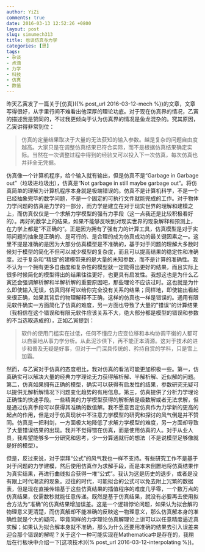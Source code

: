 ```yaml
---
author: YiZi
comments: true
date: 2016-03-13 12:52:26 +0800
layout: post
slug: simumech313
title: 也谈仿真与力学
categories: [思]
tags:
- 杂谈
- 点滴
- 力学
- 科技
- 仿真
- 数值
---
```

昨天乙寅发了一篇关于[仿真]({% post_url 2016-03-12-mech %})的文章，文章写得很好，从字里行间不难看出他深厚的理论功底。对于现在仿真界的情况，乙寅的描述我是赞同的，不过我更倾向于认为仿真界的情况是鱼龙混杂的。究其原因，乙寅讲得非常到位：

<blockquote>仿真的定量结果取决于大量的无法获知的输入参数。越是复杂的问题自由度越高。大家只是在调整仿真结果已符合实际，而不是根据仿真结果确定实际。当然在一次调整过程中得到的经验又可以投入下一次仿真，每次仿真也并非全无凭据。</blockquote>

仿真像一个计算机程序，给个输入就有输出，但是仿真不是“Garbage in Garbage out”（垃圾进垃圾出），仿真是“Not garbage in still maybe garbage out“。将仿真简单的理解为计算机程序本身就是极端错误的。仿真不是计算机科学，不是一个已经抽象完毕的数学问题，不是一个固定的可执行文件就能完成的工作。对于物体力学问题的仿真是力学的一部分，而力学是建立在对于现实世界的理解和建模之上，而仿真仅仅是一个求解力学模型的强有力手段（这一点我还是比较积极看好的）。再好的数学上的结果，如果不能够反映到对现实世界的现象解释和预测上，在力学上都是”不正确的“。正是因为拥有了强有力的计算工具，仿真模型是对于实际问题的抽象是正确的、是可行的、是合理的成为仿真成功的最关键因素之一。这里不提是准确的是因为大部分仿真模型是不准确的，基于对于问题的理解大多数时候对于模型的简化不但可以减少模型的复杂度，而且可以提高结果的稳定性和准确度。过于复杂和“精细”的建模带来的是大量的未知参数，而不是计算的准确性。我不认为一个拥有更多自由度和复杂性的模型就一定能得出更好的结果，而且实际上很多时候简化的模型得出的结果往往更好，也更具有启发性。我想这也是为什么乙寅还会强调解析解和半解析解的重要原因吧，那些理论不应该过时。这也就是为什么即使输入无误，仿真同样可以给你完全没有关系的结果；同样地，即使输出看起来很正确，如果其背后的物理解释不正确，这样的仿真也一样是错误的。通用有限元软件确实一方面简化了仿真的难度，另一方面也导致了大量的”错误“的计算结果（我相信在这个错误和有限元软件应该关系不大，绝大部分都是模型的错误和参数的不当选取造成的），正如乙寅提到：

<blockquote>软件的使用门槛实在过低，任何不懂应力应变位移和本构协调平衡的人都可以自豪地从事力学分析。从此泥沙俱下，再不能正本清源。这对于技术的进步和普及无疑是好事，但对于一门深具传统的、矜持自赏的学科，只是雪上加霜。</blockquote>

然而，与乙寅对于仿真的态度相比，我对仿真的看法可能更加积极一些。第一，仿真确实可以解决大量的经典力学理论无力获得解析解、半解析解、近似解的问题。第二，仿真如果拥有正确的模型，确实可以获得有启发性的结果，参数研究无疑可以提供无解析解情况下问题变化趋势的有用信息。第三，仿真提供了分析力学理论正确性的快速手段。一些精美的力学模型获得的解析解是级数解或者无法求解，但是通过仿真手段可以获得其准确的数值解。我不愿意否定仿真作为力学新的更高的起点的作用，但是对于仿真现状中不注意力学模型的研究和探讨的风气倒是并不赞同。仿真是一把利剑，一方面极大地降低了求解力学模型的难度，另一方面却导致了大量错误结果的出现。我并不觉得错在仿真，而是使用仿真的人。对于从业人员，我希望能够多一分研究和思考，少一分算通就行的想法（不是说模型足够像就是好的模型）。

但是，反过来说，对于崇拜“公式”的风气我也一样不支持。有些研究工作不是基于对于问题的力学建模，然后使用仿真作为求解手段，而是本末倒置地将仿真结果作为真实结果，再进行曲线拟合获得一堆“公式”。我认为这是历史的退步，或者是没有跟上时代潮流的现象。过往的时代，可能拟合的公式可以免去附上冗繁的数据表，但是现在直接传输基于这些仿真结果的插值程序的难度几乎零，一个数万点的仿真结果，仅需数秒就能任意传递。既然是基于仿真结果，就没有必要再去使用拟合方法为“准确”的仿真结果增加误差。这是一个逻辑悖论问题，如果认为拟合解的物理意义更清楚，而仿真解却不能准确的反映这一物理意义，那么仿真解本身的准确性就是个大的疑问，毕竟同样的力学理论仿真解理论上讲可以以任意精度逼近真实解；如果认为拟合解本身就不准确，那么为什么还要用准确的结果去引入误差来迎合那个错误的解呢？关于这个一种可能实现在Mathematica中是存在的，我稍后在行板块中介绍一下[这项技术]({% post_url  2016-03-12-interpolating %})。

